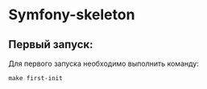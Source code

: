 # Symfony-skeleton
## Первый запуск:
Для первого запуска необходимо выполнить команду:
```shell
make first-init
```
